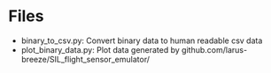 # Files
- binary_to_csv.py: Convert binary data to human readable csv data
- plot_binary_data.py: Plot data generated by github.com/larus-breeze/SIL_flight_sensor_emulator/
